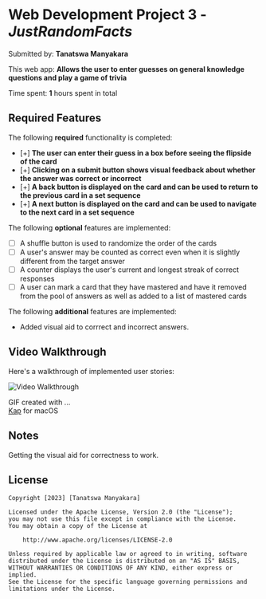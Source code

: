 # Web Development Project 3 - *JustRandomFacts*

Submitted by: **Tanatswa Manyakara**

This web app: **Allows the user to enter guesses on general knowledge questions and play a game of trivia**

Time spent: **1** hours spent in total

## Required Features

The following **required** functionality is completed:

- [+] **The user can enter their guess in a box before seeing the flipside of the card**
- [+] **Clicking on a submit button shows visual feedback about whether the answer was correct or incorrect**
- [+] **A back button is displayed on the card and can be used to return to the previous card in a set sequence**
- [+] **A next button is displayed on the card and can be used to navigate to the next card in a set sequence**

The following **optional** features are implemented:

- [ ] A shuffle button is used to randomize the order of the cards
- [ ] A user's answer may be counted as correct even when it is slightly different from the target answer
- [ ] A counter displays the user's current and longest streak of correct responses
- [ ] A user can mark a card that they have mastered and have it removed from the pool of answers as well as added to a list of mastered cards

The following **additional** features are implemented:

* Added visual aid to corrrect and incorrect answers.

## Video Walkthrough

Here's a walkthrough of implemented user stories:

<img src='https://imgur.com/Dthi2q2' title='Video Walkthrough' width='' alt='Video Walkthrough' />

<!-- Replace this with whatever GIF tool you used! -->
GIF created with ...  
[Kap](https://getkap.co/) for macOS


## Notes

Getting the visual aid for correctness to work.

## License

    Copyright [2023] [Tanatswa Manyakara]

    Licensed under the Apache License, Version 2.0 (the "License");
    you may not use this file except in compliance with the License.
    You may obtain a copy of the License at

        http://www.apache.org/licenses/LICENSE-2.0

    Unless required by applicable law or agreed to in writing, software
    distributed under the License is distributed on an "AS IS" BASIS,
    WITHOUT WARRANTIES OR CONDITIONS OF ANY KIND, either express or implied.
    See the License for the specific language governing permissions and
    limitations under the License.
